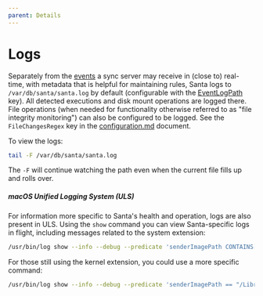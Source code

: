 ```yaml
---
parent: Details
---
```


# Logs

Separately from the [events](events.md) a sync server may receive in (close to)
real-time, with metadata that is helpful for maintaining rules, Santa logs to
`/var/db/santa/santa.log` by default (configurable with the [EventLogPath](../deployment/configuration.md)
key). All detected executions and disk mount operations are logged there.
File operations (when needed for functionality otherwise referred to as "file
integrity monitoring") can also be configured to be logged. See the
`FileChangesRegex` key in the [configuration.md](../deployment/configuration.md) document.

To view the logs:

```sh
tail -F /var/db/santa/santa.log
```

The `-F` will continue watching the path even when the current file fills up and
rolls over.

##### macOS Unified Logging System (ULS)

For information more specific to Santa's health and operation, logs are also
present in ULS. Using the `show` command you can view Santa-specific logs in
flight, including messages related to the system extension:

```sh
/usr/bin/log show --info --debug --predicate 'senderImagePath CONTAINS[c] "santa"'
```

For those still using the kernel extension, you could use a more specific command:

```sh
/usr/bin/log show --info --debug --predicate 'senderImagePath == "/Library/Extensions/santa-driver.kext/Contents/MacOS/santa-driver"'
````
